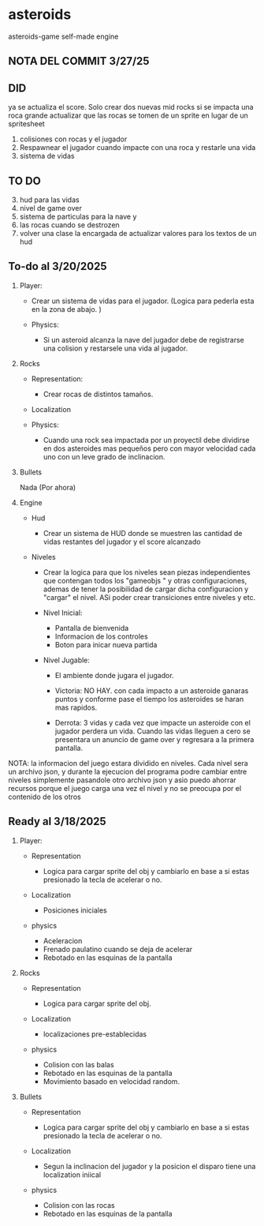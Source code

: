 # asteroids
asteroids-game self-made engine

## NOTA DEL COMMIT 3/27/25

## DID    

ya se actualiza el score. 
Solo crear dos nuevas mid rocks si se impacta una roca grande 
actualizar que las rocas se tomen de un sprite en lugar de un spritesheet
1. colisiones con rocas y el jugador
1. Respawnear el jugador cuando impacte con una roca y restarle una vida
2. sistema de vidas

## TO DO 

3. hud para las vidas
4. nivel de game over
5. sistema de particulas para la nave y 
6. las rocas cuando se destrozen
7. volver una clase la encargada de actualizar valores para los textos de un hud

## To-do al 3/20/2025


1. Player: 

    * Crear un sistema de vidas para el jugador. (Logica para pederla esta en la zona de abajo. )

    * Physics: 
        - Si un asteroid alcanza la nave del jugador debe de registrarse una colision y restarsele una vida al jugador. 


2. Rocks

    * Representation: 

        - Crear rocas de distintos tamaños. 

    * Localization
    
    * Physics: 

        - Cuando una rock sea impactada por un proyectil debe dividirse en dos asteroides mas pequeños pero con mayor velocidad cada uno con un leve grado de inclinacion. 

3. Bullets

    Nada (Por ahora)

4. Engine

    * Hud 
        
        - Crear un sistema de HUD donde se muestren las cantidad de vidas restantes del jugador y el score alcanzado

    * Niveles 
        
        - Crear la logica para que los niveles sean piezas independientes que contengan todos los "gameobjs " y otras configuraciones, ademas de tener la posibilidad de cargar dicha configuracion y "cargar" el nivel. ASi poder crear transiciones entre niveles y etc.     

        * Nivel Inicial: 

            - Pantalla de bienvenida
            - Informacion de los controles
            - Boton para inicar nueva partida
        
        * Nivel Jugable: 

            - El ambiente donde jugara el jugador. 
            
            - Victoria: NO HAY. con cada impacto a un asteroide ganaras puntos y conforme pase el tiempo los asteroides se haran mas rapidos. 

            - Derrota: 3 vidas y cada vez que impacte un asteroide con el jugador perdera un vida. Cuando las vidas lleguen a cero se presentara un anuncio de game over y regresara a la primera pantalla.  

NOTA: 
la informacion del juego estara dividido en niveles. Cada nivel sera un archivo json, y durante la ejecucion del programa podre cambiar entre niveles simplemente pasandole otro archivo json y asio puedo ahorrar recursos porque el juego carga una vez el nivel y no se preocupa por el contenido de los otros

## Ready al 3/18/2025

1. Player: 
    
    * Representation

        - Logica para cargar sprite del obj y cambiarlo en base a si estas presionado la tecla de acelerar o no. 

    * Localization

        - Posiciones iniciales

    * physics
        - Aceleracion 
        - Frenado paulatino cuando se deja de acelerar
        - Rebotado en las esquinas de la pantalla 

2. Rocks

    * Representation
        
        - Logica para cargar sprite del obj.

    * Localization

        - localizaciones pre-establecidas
    
    * physics
        
        - Colision con las balas
        - Rebotado en las esquinas de la pantalla 
        - Movimiento basado en velocidad random. 

3. Bullets

    * Representation
        
        - Logica para cargar sprite del obj y cambiarlo en base a si estas presionado la tecla de acelerar o no. 

    * Localization

        - Segun la inclinacion del jugador y la posicion el disparo tiene una localization iniical
    
    * physics
        
        - Colision con las rocas
        - Rebotado en las esquinas de la pantalla 



